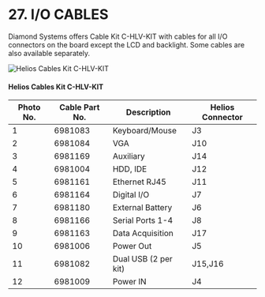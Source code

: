 # 27. I/O CABLES

Diamond Systems offers Cable Kit C-HLV-KIT with cables for all I/O connectors on the board except the LCD and backlight. Some cables are also available separately.

![Helios Cables Kit C-HLV-KIT](broken-reference)

#### &#x20;                             Helios Cables Kit C-HLV-KIT

| Photo No.    | Cable Part No. | Description          | Helios Connector |
| ------------ | -------------- | -------------------- | ---------------- |
| 1            | 6981083        | Keyboard/Mouse       | J3               |
| 2            | 6981084        | VGA                  | J10              |
| 3            | 6981169        | Auxiliary            | J14              |
| 4            | 6981004        | HDD, IDE             | J12              |
| 5            | 6981161        | Ethernet RJ45        | J11              |
| 6            | 6981164        | Digital I/O          | J7               |
| 7            | 6981180        | External Battery     | J6               |
| 8            | 6981166        | Serial Ports 1-4     | J8               |
| 9            | 6981163        | Data Acquisition     | J17              |
| 10           | 6981006        | Power Out            | J5               |
| 11           | 6981082        | Dual USB (2 per kit) | J15,J16          |
| 12           | 6981009        | Power IN             | J4               |
